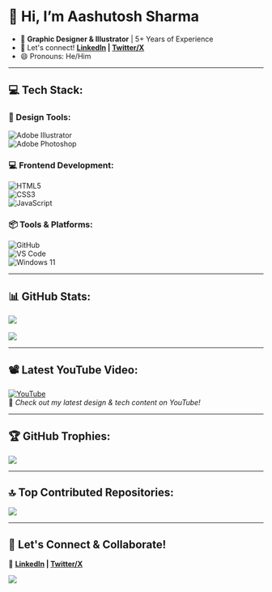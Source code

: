 # 👋 Hi, I’m Aashutosh Sharma  
- 🎨 **Graphic Designer & Illustrator** | 5+ Years of Experience    
- 📩 Let's connect! **[LinkedIn](https://www.linkedin.com/in/aashutoshsharma2111/) | [Twitter/X](https://x.com/aashucloud)**  
- 😄 Pronouns: He/Him  

---

## 💻 Tech Stack:
### **🎨 Design Tools:**  
![Adobe Illustrator](https://img.shields.io/badge/adobe%20illustrator-%23FF9A00.svg?style=flat&logo=adobe%20illustrator&logoColor=white)  
![Adobe Photoshop](https://img.shields.io/badge/adobe%20photoshop-%2331A8FF.svg?style=flat&logo=adobe%20photoshop&logoColor=white)  

### **💻 Frontend Development:**  
![HTML5](https://img.shields.io/badge/html5-%23E34F26.svg?style=flat&logo=html5&logoColor=white)  
![CSS3](https://img.shields.io/badge/css3-%231572B6.svg?style=flat&logo=css3&logoColor=white)  
![JavaScript](https://img.shields.io/badge/javascript-%23F7DF1E.svg?style=flat&logo=javascript&logoColor=black)  


### **📦 Tools & Platforms:**  
![GitHub](https://img.shields.io/badge/github-%23121011.svg?style=flat&logo=github&logoColor=white)  
![VS Code](https://img.shields.io/badge/VS%20Code-%23007ACC.svg?style=flat&logo=visual-studio-code&logoColor=white)  
![Windows 11](https://img.shields.io/badge/windows%2011-%230078D4.svg?style=flat&logo=windows11&logoColor=white)  

---

## 📊 GitHub Stats:
![](https://github-readme-stats.vercel.app/api?username=daplixo&theme=radical&hide_border=true&include_all_commits=false&count_private=false)<br/>  
![](https://github-readme-stats.vercel.app/api/top-langs/?username=daplixo&theme=radical&hide_border=true&include_all_commits=false&count_private=false&layout=compact)  

---

## 📽 Latest YouTube Video:
[![YouTube](http://i.ytimg.com/vi/SuinWdgqDEY/hqdefault.jpg)](https://www.youtube.com/watch?v=SuinWdgqDEY)  
🎥 *Check out my latest design & tech content on YouTube!*  

---

## 🏆 GitHub Trophies:
![](https://github-profile-trophy.vercel.app/?username=daplixo&theme=radical&no-frame=true&no-bg=true&margin-w=4)  

---

## 🔝 Top Contributed Repositories:
![](https://github-contributor-stats.vercel.app/api?username=daplixo&limit=5&theme=radical&combine_all_yearly_contributions=true)  

---

## 🚀 Let's Connect & Collaborate!
📩 **[LinkedIn](https://www.linkedin.com/in/aashutoshsharma2111/) | [Twitter/X](https://x.com/aashucloud)**  

[![](https://visitcount.itsvg.in/api?id=daplixo&icon=0&color=0)](https://visitcount.itsvg.in)

<!-- Proudly created with GPRM ( https://gprm.itsvg.in ) -->
